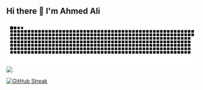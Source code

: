 ## Hi there 👋 I'm Ahmed Ali

<picture>
  <source media="(prefers-color-scheme: dark)" srcset="github-contribution-grid-snake-dark.svg" />
  <source media="(prefers-color-scheme: light)" srcset="github-contribution-grid-snake.svg" />
  <img alt="github-snake" src="github-contribution-grid-snake.svg" />
</picture>

<a href="https://github.com/ally-ahmed">
    <picture>
      <source
        srcset="https://github-readme-stats-eight-xi-56.vercel.app/api?username=ally-ahmed&show_icons=true&theme=dark&bg_color=00000000"
        media="(prefers-color-scheme: dark)"
      />
      <source
        srcset="https://github-readme-stats-eight-xi-56.vercel.app/api?username=ally-ahmed&show_icons=true&bg_color=00000000"
        media="(prefers-color-scheme: light), (prefers-color-scheme: no-preference)"
      />
      <img height=200 align="center" src="https://github-readme-stats-eight-xi-56.vercel.app/api?username=ally-ahmed&show_icons=true&bg_color=00000000" />
    </picture>
</a>


[![GitHub Streak](https://streak-stats.demolab.com/?user=ally-ahmed)](https://github.com/ally-ahmed)
<!--
**ally-ahmed/ally-ahmed** is a ✨ _special_ ✨ repository because its `README.md` (this file) appears on your GitHub profile.

Here are some ideas to get you started:

- 🔭 I’m currently working on ...
- 🌱 I’m currently learning ...
- 👯 I’m looking to collaborate on ...
- 🤔 I’m looking for help with ...
- 💬 Ask me about ...
- 📫 How to reach me: ...
- 😄 Pronouns: ...
- ⚡ Fun fact: ...
-->
